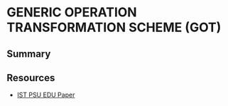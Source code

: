 # GENERIC OPERATION TRANSFORMATION SCHEME (GOT)

## Summary

## Resources

- [IST PSU EDU Paper](http://citeseerx.ist.psu.edu/viewdoc/download?doi=10.1.1.49.8695&rep=rep1&type=pdf)
